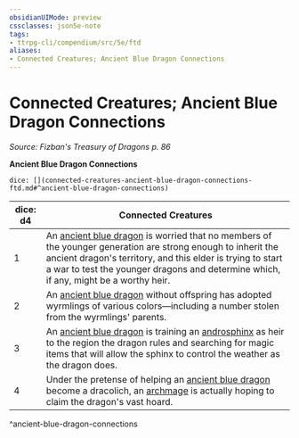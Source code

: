 ```yaml
---
obsidianUIMode: preview
cssclasses: json5e-note
tags:
- ttrpg-cli/compendium/src/5e/ftd
aliases:
- Connected Creatures; Ancient Blue Dragon Connections
---
```

# Connected Creatures; Ancient Blue Dragon Connections
*Source: Fizban's Treasury of Dragons p. 86* 

**Ancient Blue Dragon Connections**

`dice: [](connected-creatures-ancient-blue-dragon-connections-ftd.md#^ancient-blue-dragon-connections)`

| dice: d4 | Connected Creatures |
|----------|---------------------|
| 1 | An [ancient blue dragon](Інструменти%20ДМ/CLI/bestiary/dragon/ancient-blue-dragon-xmm.md) is worried that no members of the younger generation are strong enough to inherit the ancient dragon's territory, and this elder is trying to start a war to test the younger dragons and determine which, if any, might be a worthy heir. |
| 2 | An [ancient blue dragon](Інструменти%20ДМ/CLI/bestiary/dragon/ancient-blue-dragon-xmm.md) without offspring has adopted wyrmlings of various colors—including a number stolen from the wyrmlings' parents. |
| 3 | An [ancient blue dragon](Інструменти%20ДМ/CLI/bestiary/dragon/ancient-blue-dragon-xmm.md) is training an [androsphinx](Інструменти%20ДМ/CLI/bestiary/celestial/sphinx-of-valor-xmm.md) as heir to the region the dragon rules and searching for magic items that will allow the sphinx to control the weather as the dragon does. |
| 4 | Under the pretense of helping an [ancient blue dragon](Інструменти%20ДМ/CLI/bestiary/dragon/ancient-blue-dragon-xmm.md) become a dracolich, an [archmage](Інструменти%20ДМ/CLI/bestiary/humanoid/archmage-xmm.md) is actually hoping to claim the dragon's vast hoard. |
^ancient-blue-dragon-connections